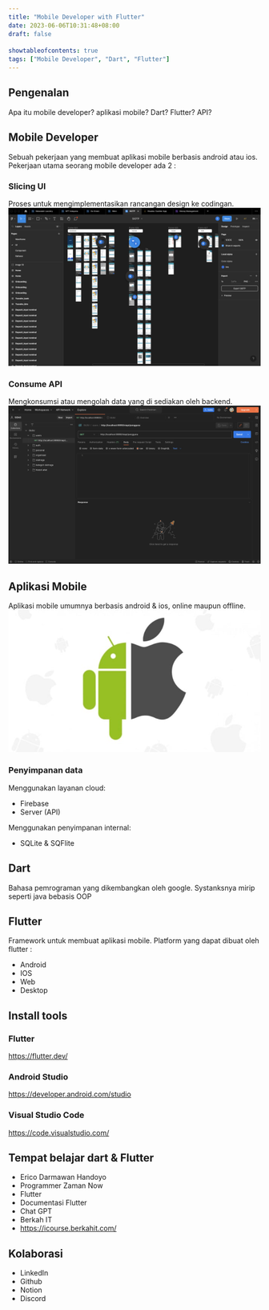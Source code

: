 ```yaml
---
title: "Mobile Developer with Flutter"
date: 2023-06-06T10:31:48+08:00
draft: false

showtableofcontents: true
tags: ["Mobile Developer", "Dart", "Flutter"]
---
```


## Pengenalan

Apa itu mobile developer? aplikasi mobile? Dart? Flutter? API?

## Mobile Developer

Sebuah pekerjaan yang membuat aplikasi mobile berbasis android atau ios.
Pekerjaan utama seorang mobile developer ada 2 :

### Slicing UI

Proses untuk mengimplementasikan rancangan design ke codingan.
![ Slicing UI ](img/contoh_slicing.png)

### Consume API

Mengkonsumsi atau mengolah data yang di sediakan oleh backend.
![ Consume API ](img/consume_api.png)

## Aplikasi Mobile

Aplikasi mobile umumnya berbasis android & ios, online maupun offline.
![ Android & IOS ](img/android_ios.jpg)

### Penyimpanan data

Menggunakan layanan cloud:

- Firebase
- Server (API)

Menggunakan penyimpanan internal:

- SQLite & SQFlite

## Dart

Bahasa pemrograman yang dikembangkan oleh google. Systanksnya mirip seperti java
bebasis OOP

## Flutter

Framework untuk membuat aplikasi mobile. Platform yang dapat dibuat oleh flutter
:

- Android
- IOS
- Web
- Desktop

## Install tools

### Flutter

https://flutter.dev/

### Android Studio

https://developer.android.com/studio

### Visual Studio Code

https://code.visualstudio.com/

## Tempat belajar dart & Flutter

- Erico Darmawan Handoyo
- Programmer Zaman Now
- Flutter
- Documentasi Flutter
- Chat GPT
- Berkah IT
- https://icourse.berkahit.com/

## Kolaborasi

- LinkedIn
- Github
- Notion
- Discord
